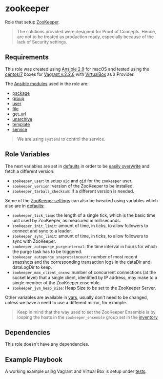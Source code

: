 # zookeeper

Role that setup [ZooKeeper](https://zookeeper.apache.org).

> The solutions provided were designed for Proof of Concepts. Hence, are not to be treated as production ready, especially because of the lack of Security settings.

## Requirements

This role was created using [Ansible 2.9](https://docs.ansible.com/ansible/2.9/) for macOS and tested using the [centos/7](https://app.vagrantup.com/centos/boxes/7) boxes for [Vagrant v.2.2.6](https://www.vagrantup.com/docs/index.html) with [VirtualBox](https://www.virtualbox.org/) as a Provider.

The [Ansible modules](https://docs.ansible.com/ansible/2.9/modules/modules_by_category.html) used in the role are:

- [package](https://docs.ansible.com/ansible/latest/modules/package_module.html#package-module)
- [group](https://docs.ansible.com/ansible/2.9/modules/group_module.html#group-module)
- [user](https://docs.ansible.com/ansible/2.9/modules/user_module.html#user-module)
- [file](https://docs.ansible.com/ansible/2.9/modules/file_module.html#file-module)
- [get_url](https://docs.ansible.com/ansible/2.9/modules/get_url_module.html#get_url-module)
- [unarchive](https://docs.ansible.com/ansible/2.9/modules/unarchive_module.html#unarchive-module)
- [template](https://docs.ansible.com/ansible/2.9/modules/template_module.html#template-module)
- [service](https://docs.ansible.com/ansible/2.9/modules/service_module.html#service-module)

> We are using `systemd` to control the service.

## Role Variables

The next variables are set in [defaults](./defaults/main.yml) in order to be [easily overwrite](https://docs.ansible.com/ansible/latest/user_guide/playbooks_variables.html#variable-precedence-where-should-i-put-a-variable) and fetch a different version:

- `zookeeper_user`: to setup `uid` and `gid` for the `zookeeper` user.
- `zookeeper_version`: version of the ZooKeeper to be installed.
- `zookeeper_tarball_checksum`: if a different version is needed.

Some of the [ZooKeeper settings](https://zookeeper.apache.org/doc/r3.5.6/zookeeperAdmin.html#sc_configuration) can also be tweaked using variables which also are in [defaults](./defaults/main.yml):

- `zookeeper_tick_time`: the length of a single tick, which is the basic time unit used by ZooKeeper, as measured in milliseconds.
- `zookeeper_init_limit`: amount of time, in ticks, to allow followers to connect and sync to a leader.
- `zookeeper_sync_limit`: amount of time, in ticks, to allow followers to sync with ZooKeeper.
- `zookeeper_autopurge_purgeinterval`: the time interval in hours for which the purge task has to be triggered.
- `zookeeper_autopurge_snapretaincount`: number of most recent snapshots and the corresponding transaction logs in the dataDir and dataLogDir to keep.
- `zookeeper_max_client_cnxns`: number of concurrent connections (at the socket level) that a single client, identified by IP address, may make to a single member of the ZooKeeper ensemble.
- `zookeeper_jvm_heap_size`: Heap Size to be set to the ZooKeeper Server.

Other variables are available in [vars](vars/main.yml), usually don't need to be changed, unless we have a need to use a different mirror, for example.

> Keep in mind that the way used to set the ZooKeeper Ensemble is by looping the hosts in the `zookeeper_ensemble` group set in the [inventory](tests/inventory)

## Dependencies

This role doesn't have any dependencies.

## Example Playbook

A working example using Vagrant and Virtual Box is setup under [tests](./tests/).
